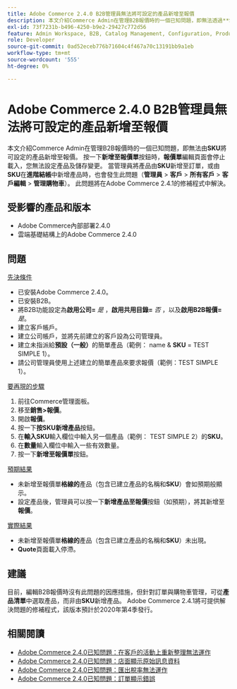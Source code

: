 ```yaml
---
title: Adobe Commerce 2.4.0 B2B管理員無法將可設定的產品新增至報價
description: 本文介紹Commerce Admin在管理B2B報價時的一個已知問題，即無法透過**SKU**將可設定的產品新增到報價中。 按一下**新增至報價**按鈕時，**報價**編輯頁面停滯載入，您無法設定產品及儲存變更。 透過**SKU**將產品新增至訂單，或透過**SKU**在**進階結帳** (**Admin** &amp；gt； **Customers** &amp；gt； **All Customers** &amp；gt； **Customer Edit** &amp；gt； **Manage Shopping Cart**)中新增產品時，Admin也會發生此問題。 此問題將在Adobe Commerce 2.4.1的修補程式中解決。
exl-id: 73f7231b-b496-4250-b9e2-29427c772d56
feature: Admin Workspace, B2B, Catalog Management, Configuration, Products, Quotes
role: Developer
source-git-commit: 0ad52eceb776b71604c4f467a70c13191bb9a1eb
workflow-type: tm+mt
source-wordcount: '555'
ht-degree: 0%

---
```


# Adobe Commerce 2.4.0 B2B管理員無法將可設定的產品新增至報價

本文介紹Commerce Admin在管理B2B報價時的一個已知問題，即無法由&#x200B;**SKU**&#x200B;將可設定的產品新增至報價。 按一下&#x200B;**新增至報價單**&#x200B;按鈕時，**報價單**&#x200B;編輯頁面會停止載入，您無法設定產品及儲存變更。 當管理員將產品由&#x200B;**SKU**&#x200B;新增至訂單，或由&#x200B;**SKU**&#x200B;在&#x200B;**進階結帳**&#x200B;中新增產品時，也會發生此問題（**管理員** > **客戶** > **所有客戶** > **客戶編輯** > **管理購物車**）。 此問題將在Adobe Commerce 2.4.1的修補程式中解決。

## 受影響的產品和版本

* Adobe Commerce內部部署2.4.0
* 雲端基礎結構上的Adobe Commerce 2.4.0

## 問題

<u>先決條件</u>

* 已安裝Adobe Commerce 2.4.0。
* 已安裝B2B。
* 將B2B功能設定為&#x200B;**啟用公司=** *是* ，**啟用共用目錄=** *否* ，以及&#x200B;**啟用B2B報價=** *是*。
* 建立客戶帳戶。
* 建立公司帳戶，並將先前建立的客戶設為公司管理員。
* 建立未指派給&#x200B;**預設（一般）**&#x200B;的簡單產品（範例： name &amp; **SKU** = TEST SIMPLE 1）。
* 請公司管理員使用上述建立的簡單產品來要求報價（範例：TEST SIMPLE 1）。

<u>要再現的步驟</u>

1. 前往Commerce管理面板。
1. 移至&#x200B;**銷售>報價**。
1. 開啟&#x200B;**報價**。
1. 按一下&#x200B;**按SKU新增產品**&#x200B;按鈕。
1. 在&#x200B;**輸入SKU**&#x200B;輸入欄位中輸入另一個產品（範例： TEST SIMPLE 2）的&#x200B;**SKU**。
1. 在&#x200B;**數量**&#x200B;輸入欄位中輸入一些有效數量。
1. 按一下&#x200B;**新增至報價單**&#x200B;按鈕。

<u>預期結果</u>

* 未新增至報價單&#x200B;**格線的**&#x200B;產品（包含已建立產品的名稱和&#x200B;**SKU**）會如預期般顯示。
* 設定產品後，管理員可以按一下&#x200B;**新增產品至報價**&#x200B;按鈕（如預期），將其新增至&#x200B;**報價**。

<u>實際結果</u>

* 未新增至報價單&#x200B;**格線的**&#x200B;產品（包含已建立產品的名稱和&#x200B;**SKU**）未出現。
* **Quote**&#x200B;頁面載入停滯。

## 建議

目前，編輯B2B報價時沒有此問題的因應措施，但針對訂單與購物車管理，可從&#x200B;**產品清單**&#x200B;中選取產品，而非由&#x200B;**SKU**&#x200B;新增產品。 Adobe Commerce 2.4.1將可提供解決問題的修補程式，該版本預計於2020年第4季發行。

## 相關閱讀

* [Adobe Commerce 2.4.0已知問題：在客戶的活動上重新整理無法運作](/help/troubleshooting/miscellaneous/magento-2-4-0-refresh-on-customer-activities-does-not-work.md)
* [Adobe Commerce 2.4.0已知問題：店面顯示原始訊息資料](/help/troubleshooting/storefront/magento-2-4-0-issue-storefront-raw-message-data-display.md)
* [Adobe Commerce 2.4.0已知問題：匯出稅率無法運作](/help/troubleshooting/miscellaneous/magento-2-4-0-known-issue-export-tax-rates-does-not-work.md)
* [Adobe Commerce 2.4.0已知問題：訂單顯示錯誤](/help/troubleshooting/storefront/magento-2-4-0-known-issue-orders-display-error.md)
